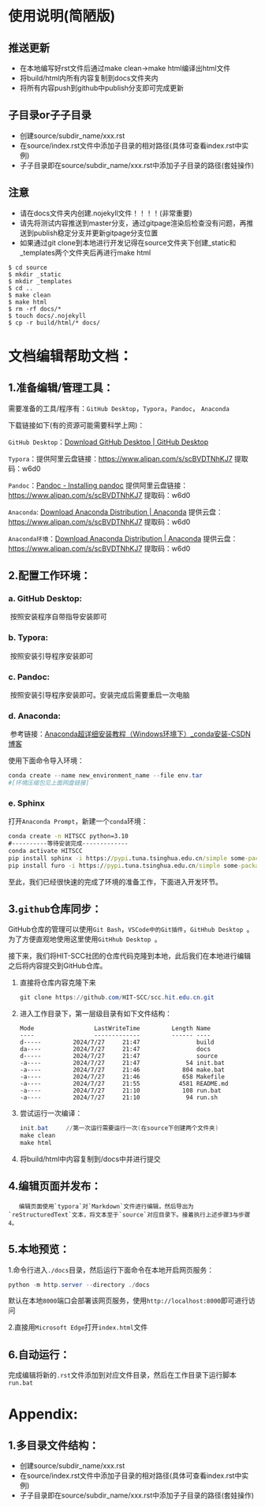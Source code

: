 # 使用说明(简陋版)
## 推送更新
* 在本地编写好rst文件后通过make clean->make html编译出html文件
* 将build/html内所有内容复制到docs文件夹内
* 将所有内容push到github中publish分支即可完成更新

## 子目录or子子目录
* 创建source/subdir_name/xxx.rst
* 在source/index.rst文件中添加子目录的相对路径(具体可查看index.rst中实例)
* 子子目录即在source/subdir_name/xxx.rst中添加子子目录的路径(套娃操作)

## 注意
* 请在docs文件夹内创建.nojekyll文件！！！！(非常重要)
* 请先将测试内容推送到master分支，通过gitpage渲染后检查没有问题，再推送到publish稳定分支并更新gitpage分支位置
* 如果通过git clone到本地进行开发记得在source文件夹下创建_static和_templates两个文件夹后再进行make html

```
$ cd source
$ mkdir _static
$ mkdir _templates
$ cd ..
$ make clean
$ make html
$ rm -rf docs/*
$ touch docs/.nojekyll
$ cp -r build/html/* docs/
```



# 文档编辑帮助文档：

## 1.准备编辑/管理工具：

需要准备的工具/程序有：`GitHub Desktop`，`Typora`，`Pandoc`， `Anaconda`

下载链接如下(有的资源可能需要科学上网)：

`GitHub Desktop`：[Download GitHub Desktop | GitHub Desktop](https://desktop.github.com/download/)

`Typora`：提供阿里云盘链接：https://www.alipan.com/s/scBVDTNhKJ7   提取码：w6d0

`Pandoc`：[Pandoc - Installing pandoc](https://pandoc.org/installing.html)   提供阿里云盘链接：https://www.alipan.com/s/scBVDTNhKJ7   提取码：w6d0

`Anaconda`: [Download Anaconda Distribution | Anaconda](https://www.anaconda.com/download) 提供云盘：https://www.alipan.com/s/scBVDTNhKJ7   提取码：w6d0

`Anaconda环境`：[Download Anaconda Distribution | Anaconda](https://www.anaconda.com/download) 提供云盘：https://www.alipan.com/s/scBVDTNhKJ7   提取码：w6d0

## 2.配置工作环境：

### a. GitHub Desktop:

​		按照安装程序自带指导安装即可

### b. Typora:

​		按照安装引导程序安装即可

### c. Pandoc:

​		按照安装引导程序安装即可。安装完成后需要重启一次电脑

### d. Anaconda:

​		参考链接：[Anaconda超详细安装教程（Windows环境下）_conda安装-CSDN博客](https://blog.csdn.net/fan18317517352/article/details/123035625)

使用下面命令导入环境：

```powershell
conda create --name new_environment_name --file env.tar
#[环境压缩包见上面网盘链接]
```

### e. Sphinx

​		打开`Anaconda Prompt`，新建一个`conda`环境：

```cmd
conda create -n HITSCC python=3.10
#----------等待安装完成-------------
conda activate HITSCC
pip install sphinx -i https://pypi.tuna.tsinghua.edu.cn/simple some-package
pip install furo -i https://pypi.tuna.tsinghua.edu.cn/simple some-package
```

至此，我们已经很快速的完成了环境的准备工作，下面进入开发环节。

## 3.`github`仓库同步：

​		GitHub仓库的管理可以使用`Git Bash`，`VSCode中的Git插件`，`GitHhub Desktop `。为了方便直观地使用这里使用`GitHhub Desktop `。

​		接下来，我们将HIT-SCC社团的仓库代码克隆到本地，此后我们在本地进行编辑之后将内容提交到GitHub仓库。

1. 直接将仓库内容克隆下来

   ```powershell
   git clone https://github.com/HIT-SCC/scc.hit.edu.cn.git
   ```

2. 进入工作目录下，第一层级目录有如下文件结构：

   ```
   Mode                 LastWriteTime         Length Name
   ----                 -------------         ------ ----
   d-----         2024/7/27     21:47                build
   da----         2024/7/27     21:47                docs
   d-----         2024/7/27     21:47                source
   -a----         2024/7/27     21:47             54 init.bat
   -a----         2024/7/27     21:46            804 make.bat
   -a----         2024/7/27     21:46            658 Makefile
   -a----         2024/7/27     21:55           4581 README.md
   -a----         2024/7/27     21:10            108 run.bat
   -a----         2024/7/27     21:10             94 run.sh
   ```

3. 尝试运行一次编译：

   ```powershell
   init.bat		//第一次运行需要运行一次(在source下创建两个文件夹)
   make clean
   make html
   ```

4. 将build/html中内容复制到/docs中并进行提交

## 4.编辑页面并发布：

  	   编辑页面使用`typora`对`Markdown`文件进行编辑，然后导出为`reStructuredText`文本，将文本至于`source`对应目录下。接着执行上述步骤3与步骤4。

## 5.本地预览：

1.命令行进入`./docs`目录，然后运行下面命令在本地开启网页服务：

```powershell
python -m http.server --directory ./docs
```

​         默认在本地`8000`端口会部署该网页服务，使用`http://localhost:8000`即可进行访问

2.直接用`Microsoft Edge`打开`index.html`文件

## 6.自动运行：

完成编辑将新的`.rst`文件添加到对应文件目录，然后在工作目录下运行脚本`run.bat`

# Appendix:

## 1.多目录文件结构：

- 创建source/subdir_name/xxx.rst
- 在source/index.rst文件中添加子目录的相对路径(具体可查看index.rst中实例)
- 子子目录即在source/subdir_name/xxx.rst中添加子子目录的路径(套娃操作)